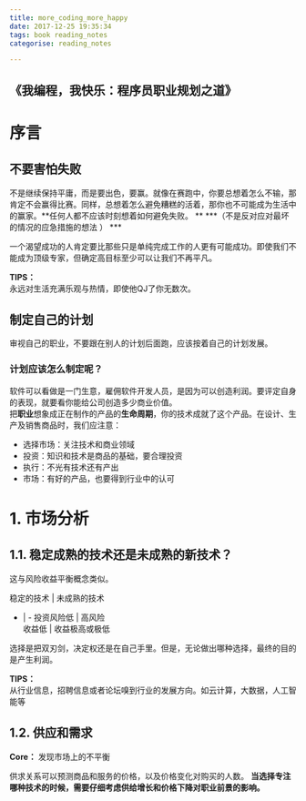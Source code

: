 ```yaml
---
title: more_coding_more_happy
date: 2017-12-25 19:35:34
tags: book reading_notes
categorise: reading_notes

---
```


《我编程，我快乐：程序员职业规划之道》 
---

# 序言
## 不要害怕失败
不是继续保持平庸，而是要出色，要赢。就像在赛跑中，你要总想着怎么不输，那肯定不会赢得比赛。同样，总想着怎么避免糟糕的活着，那你也不可能成为生活中的赢家。**任何人都不应该时刻想着如何避免失败。 **
***（不是反对应对最坏的情况的应急措施的想法 ） ***  

一个渴望成功的人肯定要比那些只是单纯完成工作的人更有可能成功。即使我们不能成为顶级专家，但确定高目标至少可以让我们不再平凡。

**TIPS：**  
	永远对生活充满乐观与热情，即使他QJ了你无数次。
 
<!-- more -->
## 制定自己的计划  
审视自己的职业，不要跟在别人的计划后面跑，应该按着自己的计划发展。 

### 计划应该怎么制定呢？
软件可以看做是一门生意，雇佣软件开发人员，是因为可以创造利润。要评定自身的表现，就要看你能给公司创造多少商业价值。  
把**职业**想象成正在制作的产品的**生命周期**，你的技术成就了这个产品。在设计、生产及销售商品时，我们应注意：

- 选择市场：关注技术和商业领域
- 投资：知识和技术是商品的基础，要合理投资
- 执行：不光有技术还有产出
- 市场：有好的产品，也要得到行业中的认可

# 1. 市场分析
## 1.1. 稳定成熟的技术还是未成熟的新技术？
这与风险收益平衡概念类似。

稳定的技术 | 未成熟的技术  
- | -
投资风险低 | 高风险  
收益低     | 收益极高或极低 

选择是把双刃剑，决定权还是在自己手里。但是，无论做出哪种选择，最终的目的是产生利润。   

**TIPS：**  
	从行业信息，招聘信息或者论坛嗅到行业的发展方向。如云计算，大数据，人工智能等

## 1.2. 供应和需求
**Core：**  发现市场上的不平衡   

供求关系可以预测商品和服务的价格，以及价格变化对购买的人数。 **当选择专注哪种技术的时候，需要仔细考虑供给增长和价格下降对职业前景的影响。**

